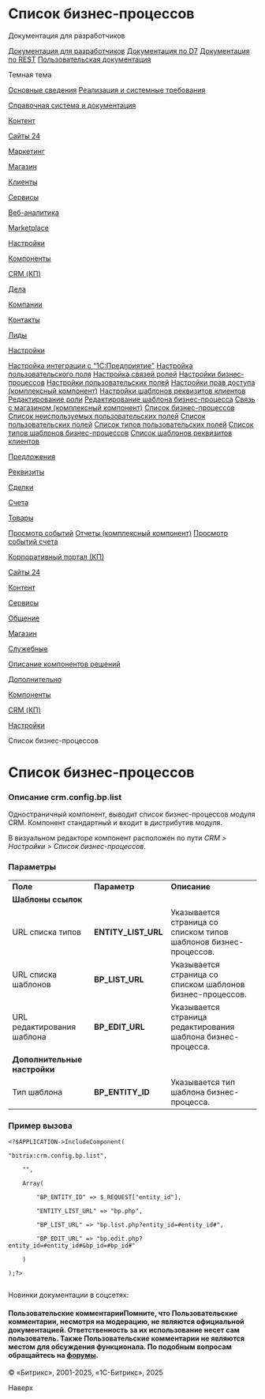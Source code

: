 # Список бизнес-процессов

Документация для разработчиков

[Документация для разработчиков](https://dev.1c-bitrix.ru/api_help/)
[Документация по D7](https://dev.1c-bitrix.ru/api_d7/)
[Документация по REST](https://dev.1c-bitrix.ru/rest_help/)
[Пользовательская документация](https://dev.1c-bitrix.ru/user_help/)

Темная тема

[Основные сведения](/user_help/index.php)
[Реализация и системные требования](/user_help/reqintro.php)

[Справочная система и документация](/user_help/help/index.php)

[Контент](/user_help/content/index.php)

[Сайты 24](/user_help/sites24/index.php)

[Маркетинг](/user_help/marketing/index.php)

[Магазин](/user_help/store/index.php)

[Клиенты](/user_help/clients/index.php)

[Сервисы](/user_help/service/index.php)

[Веб-аналитика](/user_help/statistic/index.php)

[Marketplace](/user_help/marketplace/index.php)

[Настройки](/user_help/settings/index.php)

[Компоненты](/user_help/components/index.php)

[CRM (КП)](/user_help/components/crm/index.php)

[Дела](/user_help/components/crm/crm_activity/index.php)

[Компании](/user_help/components/crm/crm_company/index.php)

[Контакты](/user_help/components/crm/crm.contact/index.php)

[Лиды](/user_help/components/crm/crm_lead/index.php)

[Настройки](/user_help/components/crm/crm_config/index.php)

[Настройка интеграции с "1С:Предприятие"](/user_help/components/crm/crm_config/crm_exchg1c.php)
[Настройка пользовательского поля](/user_help/components/crm/crm_config/crm_config_fields_edit.php)
[Настройка связей ролей](/user_help/components/crm/crm_config/config_perms.php)
[Настройки бизнес-процессов](/user_help/components/crm/crm_config/config_bp.php)
[Настройки пользовательских полей](/user_help/components/crm/crm_config/crm_config_fields.php)
[Настройки прав доступа (комплексный компонент)](/user_help/components/crm/crm_config/access_config.php)
[Настройки шаблонов реквизитов клиентов](/user_help/components/crm/crm_config/crm_config_preset.php)
[Редактирование роли](/user_help/components/crm/crm_config/role_edit.php)
[Редактирование шаблона бизнес-процесса](/user_help/components/crm/crm_config/bp_edit.php)
[Связь с магазином (комплексный компонент)](/user_help/components/crm/crm_config/external_sale.php)
[Список бизнес-процессов](/user_help/components/crm/crm_config/bp_list.php)
[Список неиспользуемых пользовательских полей](/user_help/components/crm/crm_config/crm_config_preset_ufields.php)
[Список пользовательских полей](/user_help/components/crm/crm_config/crm_config_fields_list.php)
[Список типов пользовательских полей](/user_help/components/crm/crm_config/crm_config_fields_types.php)
[Список типов шаблонов бизнес-процессов](/user_help/components/crm/crm_config/bp_types.php)
[Список шаблонов реквизитов клиентов](/user_help/components/crm/crm_config/crm_config_preset_list.php)

[Предложения](/user_help/components/crm/crm_quote/index.php)

[Реквизиты](/user_help/components/crm/crm_requisite/index.php)

[Сделки](/user_help/components/crm/crm_deal/index.php)

[Счета](/user_help/components/crm/crm_invoice/index.php)

[Товары](/user_help/components/crm/crm_product/index.php)

[Просмотр событий](/user_help/components/crm/event_view.php)
[Отчеты (комплексный компонент)](/user_help/components/crm/crm_report.php)
[Просмотр событий счета](/user_help/components/crm/invoice_events.php)

[Корпоративный портал (КП)](/user_help/components/intranet/index.php)

[Сайты 24](/user_help/components/landing/index.php)

[Контент](/user_help/components/content/index.php)

[Сервисы](/user_help/components/services/index.php)

[Общение](/user_help/components/obschenie/index.php)

[Магазин](/user_help/components/magazin/index.php)

[Служебные](/user_help/components/sluzhebnie/index.php)

[Описание компонентов решений](/user_help/description_decisions/index.php)

[Дополнительно](/user_help/additional/index.php)

[Компоненты](/user_help/components/index.php)

[CRM (КП)](/user_help/components/crm/index.php)

[Настройки](/user_help/components/crm/crm_config/index.php)

Список бизнес-процессов

# Список бизнес-процессов

### Описание **crm.config.bp.list**

Одностраничный компонент, выводит список бизнес-процессов модуля CRM. Компонент стандартный и входит в дистрибутив модуля.

В визуальном редакторе компонент расположен по пути *CRM > Настройки > Список бизнес-процессов*.

### Параметры

|  |  |  |
| --- | --- | --- |
| **Поле** | **Параметр** | **Описание** |
| **Шаблоны ссылок** | | |
| URL списка типов | **ENTITY\_LIST\_URL** | Указывается страница со списком типов шаблонов бизнес-процессов. |
| URL списка шаблонов | **BP\_LIST\_URL** | Указывается страница со списком шаблонов бизнес-процессов. |
| URL редактирования шаблона | **BP\_EDIT\_URL** | Указывается страница редактирования шаблона бизнес-процесса. |
| **Дополнительные настройки** | | |
| Тип шаблона | **BP\_ENTITY\_ID** | Указывается тип шаблона бизнес-процесса. |

### Пример вызова

```
<?$APPLICATION->IncludeComponent(
"bitrix:crm.config.bp.list",
	"",
	Array(
		"BP_ENTITY_ID" => $_REQUEST["entity_id"],
		"ENTITY_LIST_URL" => "bp.php",
		"BP_LIST_URL" => "bp.list.php?entity_id=#entity_id#",
		"BP_EDIT_URL" => "bp.edit.php?entity_id=#entity_id#&bp_id=#bp_id#"
	)
);?>

```

Новинки документации в соцсетях:

#### Пользовательские комментарииПомните, что Пользовательские комментарии, несмотря на модерацию, не являются официальной документацией. Ответственность за их использование несет сам пользователь. Также Пользовательские комментарии не являются местом для обсуждения функционала. По подобным вопросам обращайтесь на [форумы](http://dev.1c-bitrix.ru/community/forums/group1/).

© «Битрикс», 2001-2025, «1С-Битрикс», 2025

Наверх